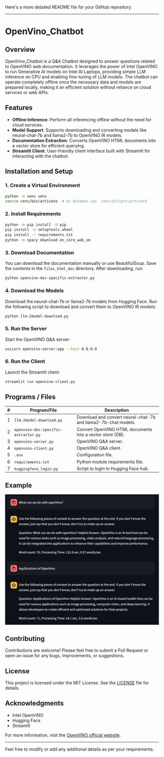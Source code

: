 Here's a more detailed README file for your GitHub repository:

---

# OpenVino_Chatbot

## Overview
OpenVino_Chatbot is a Q&A Chatbot designed to answer questions related to OpenVINO web documentation. It leverages the power of Intel OpenVINO to run Generative AI models on Intel AI Laptops, providing simple LLM inference on CPU and enabling fine-tuning of LLM models. The chatbot can operate completely offline once the necessary data and models are prepared locally, making it an efficient solution without reliance on cloud services or web APIs.

## Features
- **Offline Inference**: Perform all inferencing offline without the need for cloud services.
- **Model Support**: Supports downloading and converting models like neural-chat-7b and llama2-7b to OpenVINO IR models.
- **Documentation Extraction**: Converts OpenVINO HTML documents into a vector store for efficient querying.
- **Streamlit Client**: User-friendly client interface built with Streamlit for interacting with the chatbot.

## Installation and Setup

### 1. Create a Virtual Environment
```sh
python -m venv venv
source venv/bin/activate  # On Windows use `venv\Scripts\activate`
```

### 2. Install Requirements
```sh
python -m pip install -U pip
pip install -U setuptools wheel
pip install -r requirements.txt
python -m spacy download en_core_web_sm
```

### 3. Download Documentation
You can download the documentation manually or use BeautifulSoup. Save the contents in the `files_html_doc` directory. After downloading, run:
```sh
python openvino-doc-specific-extractor.py
```

### 4. Download the Models
Download the neural-chat-7b or llama2-7b models from Hugging Face. Run the following script to download and convert them to OpenVINO IR models:
```sh
python llm-2model-download.py
```

### 5. Run the Server
Start the OpenVINO Q&A server:
```sh
uvicorn openvino-server:app --host 0.0.0.0
```

### 6. Run the Client
Launch the Streamlit client:
```sh
streamlit run openvino-client.py
```

## Programs / Files

| # | Program/File                  | Description                                                         |
|---|-------------------------------|---------------------------------------------------------------------|
| 1 | `llm-2model-download.py`      | Download and convert neural-chat-7b and llama2-7b-chat models.      |
| 2 | `openvino-doc-specific-extractor.py` | Convert OpenVINO HTML documents into a vector store (DB).         |
| 3 | `openvino-server.py`          | OpenVINO Q&A server.                                                |
| 4 | `openvino-client.py`          | OpenVINO Q&A client.                                                |
| 5 | `.env`                        | Configuration file.                                                 |
| 6 | `requirements.txt`            | Python module requirements file.                                    |
| 7 | `huggingface_login.py`        | Script to login to Hugging Face hub.                                |

## Example
![pic1](./resources/output.jpeg)

## Contributing
Contributions are welcome! Please feel free to submit a Pull Request or open an issue for any bugs, improvements, or suggestions.

## License
This project is licensed under the MIT License. See the [LICENSE](LICENSE) file for details.

## Acknowledgments
- Intel OpenVINO
- Hugging Face
- Streamlit

For more information, visit the [OpenVINO official website](https://docs.openvino.ai/latest/index.html).

---

Feel free to modify or add any additional details as per your requirements.
